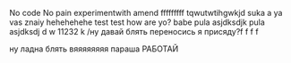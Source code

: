 No code No pain
experimentwith amend
fffffffff tqwutwtihgwkjd suka
a ya vas znaiy hehehehehe
test test
how are yo? babe
pula asjdksdjk
pula asjdksdj d w  11232 k
/ну давай блять переносись
я присяду?f f f f
 
 ну ладна блять
вяяяяяяяя параша РАБОТАЙ
